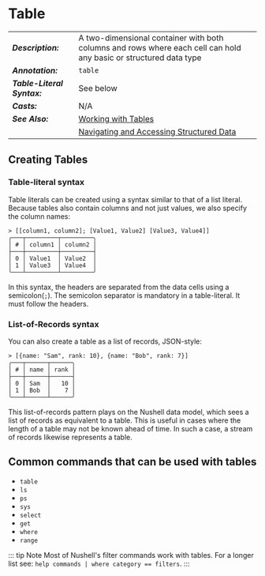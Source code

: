 # Table

|                             |                                                                                                                   |
| --------------------------- | ----------------------------------------------------------------------------------------------------------------- |
| **_Description:_**          | A two-dimensional container with both columns and rows where each cell can hold any basic or structured data type |
| **_Annotation:_**           | `table`                                                                                                           |
| **_Table-Literal Syntax:_** | See below                                                                                                         |
| **_Casts:_**                | N/A                                                                                                               |
| **_See Also:_**             | [Working with Tables](./working_with_tables.md)                                                                   |
|                             | [Navigating and Accessing Structured Data](/book/navigating_structured_data.md)                                   |

## Creating Tables

### Table-literal syntax

Table literals can be created using a syntax similar to that of a list literal. Because tables also contain columns and not just values, we also specify the column names:

```nu
> [[column1, column2]; [Value1, Value2] [Value3, Value4]]
╭───┬─────────┬─────────╮
│ # │ column1 │ column2 │
├───┼─────────┼─────────┤
│ 0 │ Value1  │ Value2  │
│ 1 │ Value3  │ Value4  │
╰───┴─────────┴─────────╯
```

In this syntax, the headers are separated from the data cells using a semicolon(`;`). The semicolon separator is mandatory in a table-literal. It must follow the headers.

### List-of-Records syntax

You can also create a table as a list of records, JSON-style:

```nu
> [{name: "Sam", rank: 10}, {name: "Bob", rank: 7}]
╭───┬──────┬──────╮
│ # │ name │ rank │
├───┼──────┼──────┤
│ 0 │ Sam  │   10 │
│ 1 │ Bob  │    7 │
╰───┴──────┴──────╯
```

This list-of-records pattern plays on the Nushell data model, which sees a list of records as equivalent to a table. This is useful in cases where the length of a table may not be known ahead of time. In such a case, a stream of records likewise represents a table.

## Common commands that can be used with tables

- `table`
- `ls`
- `ps`
- `sys`
- `select`
- `get`
- `where`
- `range`

::: tip Note
Most of Nushell's filter commands work with tables. For a longer list see: `help commands | where category == filters`.
:::

